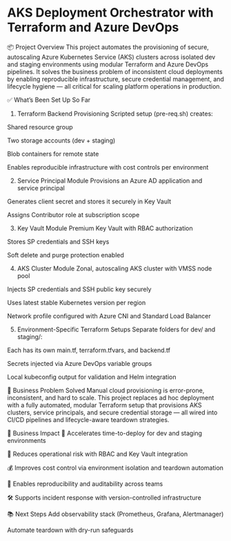 # AKS Deployment Orchestrator with Terraform and Azure DevOps

📦 Project Overview
This project automates the provisioning of secure, autoscaling Azure Kubernetes Service (AKS) clusters across isolated dev and staging environments using modular Terraform and Azure DevOps pipelines. It solves the business problem of inconsistent cloud deployments by enabling reproducible infrastructure, secure credential management, and lifecycle hygiene — all critical for scaling platform operations in production.

✅ What’s Been Set Up So Far
1. Terraform Backend Provisioning
Scripted setup (pre-req.sh) creates:

Shared resource group

Two storage accounts (dev + staging)

Blob containers for remote state

Enables reproducible infrastructure with cost controls per environment

2. Service Principal Module
Provisions an Azure AD application and service principal

Generates client secret and stores it securely in Key Vault

Assigns Contributor role at subscription scope

3. Key Vault Module
Premium Key Vault with RBAC authorization

Stores SP credentials and SSH keys

Soft delete and purge protection enabled

4. AKS Cluster Module
Zonal, autoscaling AKS cluster with VMSS node pool

Injects SP credentials and SSH public key securely

Uses latest stable Kubernetes version per region

Network profile configured with Azure CNI and Standard Load Balancer

5. Environment-Specific Terraform Setups
Separate folders for dev/ and staging/:

Each has its own main.tf, terraform.tfvars, and backend.tf

Secrets injected via Azure DevOps variable groups

Local kubeconfig output for validation and Helm integration

🧠 Business Problem Solved
Manual cloud provisioning is error-prone, inconsistent, and hard to scale. This project replaces ad hoc deployment with a fully automated, modular Terraform setup that provisions AKS clusters, service principals, and secure credential storage — all wired into CI/CD pipelines and lifecycle-aware teardown strategies.

💼 Business Impact
🚀 Accelerates time-to-deploy for dev and staging environments

🔐 Reduces operational risk with RBAC and Key Vault integration

💰 Improves cost control via environment isolation and teardown automation

🔁 Enables reproducibility and auditability across teams

🛠️ Supports incident response with version-controlled infrastructure

📚 Next Steps
Add observability stack (Prometheus, Grafana, Alertmanager)

Automate teardown with dry-run safeguards